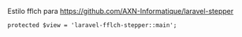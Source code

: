 Estilo fflch para https://github.com/AXN-Informatique/laravel-stepper

    protected $view = 'laravel-fflch-stepper::main';
